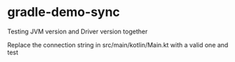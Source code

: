 # gradle-demo-sync
Testing JVM version and Driver version together

Replace the connection string in src/main/kotlin/Main.kt with a valid one and test
